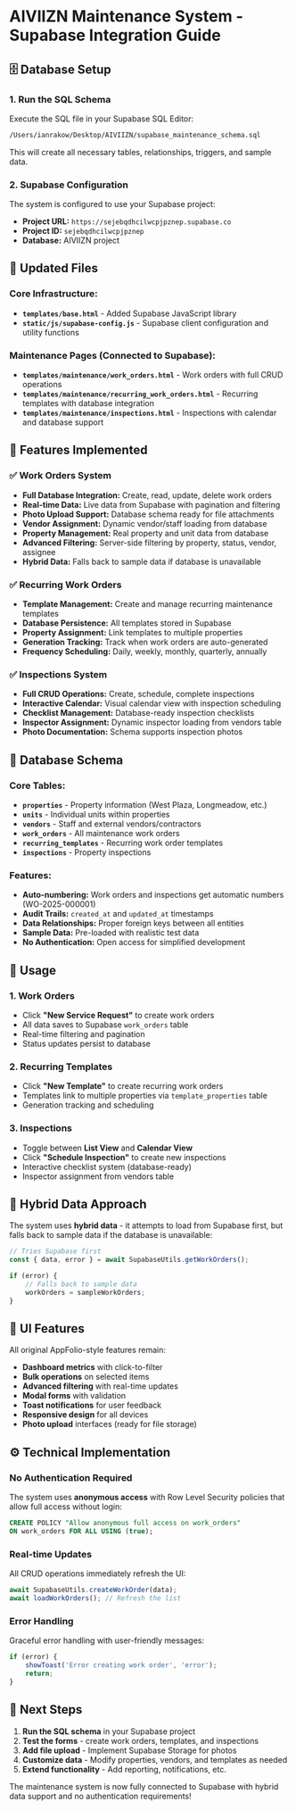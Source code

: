 # AIVIIZN Maintenance System - Supabase Integration Guide

## 🗄️ Database Setup

### 1. Run the SQL Schema
Execute the SQL file in your Supabase SQL Editor:
```bash
/Users/ianrakow/Desktop/AIVIIZN/supabase_maintenance_schema.sql
```

This will create all necessary tables, relationships, triggers, and sample data.

### 2. Supabase Configuration
The system is configured to use your Supabase project:
- **Project URL:** `https://sejebqdhcilwcpjpznep.supabase.co`
- **Project ID:** `sejebqdhcilwcpjpznep`
- **Database:** AIVIIZN project

## 📁 Updated Files

### Core Infrastructure:
- **`templates/base.html`** - Added Supabase JavaScript library
- **`static/js/supabase-config.js`** - Supabase client configuration and utility functions

### Maintenance Pages (Connected to Supabase):
- **`templates/maintenance/work_orders.html`** - Work orders with full CRUD operations
- **`templates/maintenance/recurring_work_orders.html`** - Recurring templates with database integration
- **`templates/maintenance/inspections.html`** - Inspections with calendar and database support

## 🎯 Features Implemented

### ✅ **Work Orders System**
- **Full Database Integration:** Create, read, update, delete work orders
- **Real-time Data:** Live data from Supabase with pagination and filtering
- **Photo Upload Support:** Database schema ready for file attachments
- **Vendor Assignment:** Dynamic vendor/staff loading from database
- **Property Management:** Real property and unit data from database
- **Advanced Filtering:** Server-side filtering by property, status, vendor, assignee
- **Hybrid Data:** Falls back to sample data if database is unavailable

### ✅ **Recurring Work Orders**
- **Template Management:** Create and manage recurring maintenance templates
- **Database Persistence:** All templates stored in Supabase
- **Property Assignment:** Link templates to multiple properties
- **Generation Tracking:** Track when work orders are auto-generated
- **Frequency Scheduling:** Daily, weekly, monthly, quarterly, annually

### ✅ **Inspections System**
- **Full CRUD Operations:** Create, schedule, complete inspections
- **Interactive Calendar:** Visual calendar view with inspection scheduling
- **Checklist Management:** Database-ready inspection checklists
- **Inspector Assignment:** Dynamic inspector loading from vendors table
- **Photo Documentation:** Schema supports inspection photos

## 🔧 Database Schema

### Core Tables:
- **`properties`** - Property information (West Plaza, Longmeadow, etc.)
- **`units`** - Individual units within properties
- **`vendors`** - Staff and external vendors/contractors
- **`work_orders`** - All maintenance work orders
- **`recurring_templates`** - Recurring work order templates
- **`inspections`** - Property inspections

### Features:
- **Auto-numbering:** Work orders and inspections get automatic numbers (WO-2025-000001)
- **Audit Trails:** `created_at` and `updated_at` timestamps
- **Data Relationships:** Proper foreign keys between all entities
- **Sample Data:** Pre-loaded with realistic test data
- **No Authentication:** Open access for simplified development

## 🚀 Usage

### 1. Work Orders
- Click **"New Service Request"** to create work orders
- All data saves to Supabase `work_orders` table
- Real-time filtering and pagination
- Status updates persist to database

### 2. Recurring Templates
- Click **"New Template"** to create recurring work orders
- Templates link to multiple properties via `template_properties` table
- Generation tracking and scheduling

### 3. Inspections
- Toggle between **List View** and **Calendar View**
- Click **"Schedule Inspection"** to create new inspections
- Interactive checklist system (database-ready)
- Inspector assignment from vendors table

## 🔄 Hybrid Data Approach

The system uses **hybrid data** - it attempts to load from Supabase first, but falls back to sample data if the database is unavailable:

```javascript
// Tries Supabase first
const { data, error } = await SupabaseUtils.getWorkOrders();

if (error) {
    // Falls back to sample data
    workOrders = sampleWorkOrders;
}
```

## 🎨 UI Features

All original AppFolio-style features remain:
- **Dashboard metrics** with click-to-filter
- **Bulk operations** on selected items
- **Advanced filtering** with real-time updates
- **Modal forms** with validation
- **Toast notifications** for user feedback
- **Responsive design** for all devices
- **Photo upload** interfaces (ready for file storage)

## ⚙️ Technical Implementation

### No Authentication Required
The system uses **anonymous access** with Row Level Security policies that allow full access without login:

```sql
CREATE POLICY "Allow anonymous full access on work_orders" 
ON work_orders FOR ALL USING (true);
```

### Real-time Updates
All CRUD operations immediately refresh the UI:
```javascript
await SupabaseUtils.createWorkOrder(data);
await loadWorkOrders(); // Refresh the list
```

### Error Handling
Graceful error handling with user-friendly messages:
```javascript
if (error) {
    showToast('Error creating work order', 'error');
    return;
}
```

## 🔗 Next Steps

1. **Run the SQL schema** in your Supabase project
2. **Test the forms** - create work orders, templates, and inspections
3. **Add file upload** - Implement Supabase Storage for photos
4. **Customize data** - Modify properties, vendors, and templates as needed
5. **Extend functionality** - Add reporting, notifications, etc.

The maintenance system is now fully connected to Supabase with hybrid data support and no authentication requirements!